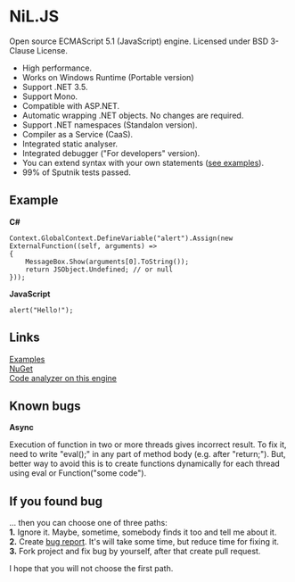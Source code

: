 
NiL.JS
======
    
Open source ECMAScript 5.1 (JavaScript) engine.
Licensed under BSD 3-Clause License.
    
* High performance.
* Works on Windows Runtime (Portable version)
* Support .NET 3.5.
* Support Mono.
* Compatible with ASP.NET.
* Automatic wrapping .NET objects. No changes are required.
* Support .NET namespaces (Standalon version).
* Compiler as a Service (CaaS).
* Integrated static analyser.
* Integrated debugger ("For developers" version).
* You can extend syntax with your own statements ([see examples](https://github.com/nilproject/NiL.JS/wiki/Examples#add-you-own-syntax-extension-dev-brunch-only)).
* 99% of Sputnik tests passed.

## Example
    
**C\#**

    Context.GlobalContext.DefineVariable("alert").Assign(new ExternalFunction((self, arguments) =>
    {
        MessageBox.Show(arguments[0].ToString());
        return JSObject.Undefined; // or null
    }));

**JavaScript**
    
    alert("Hello!");

## Links

[Examples](https://github.com/nilproject/NiL.JS/wiki/Examples)  
[NuGet](https://www.nuget.org/packages/NiL.JS)  
[Code analyzer on this engine](http://nilproject.net/linter.html)  

## Known bugs

**Async**

Execution of function in two or more threads gives incorrect result. To fix it, need to write "eval();" in any part of method body (e.g. after "return;"). But, better way to avoid this is to create functions dynamically for each thread using eval or Function("some code").

## If you found bug

... then you can choose one of three paths:  
  **1.** Ignore it. Maybe, sometime, somebody finds it too and tell me about it.  
  **2.** Create [bug report](https://github.com/nilproject/NiL.JS/issues). It's will take some time, but reduce time for fixing it.  
  **3.** Fork project and fix bug by yourself, after that create pull request.  

I hope that you will not choose the first path.
